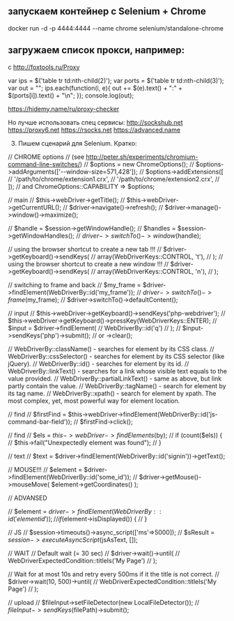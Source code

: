 ## запускаем контейнер с Selenium + Chrome

docker run -d -p 4444:4444 --name chrome selenium/standalone-chrome



## загружаем список прокси, например:

c http://foxtools.ru/Proxy

var ips = $('table tr td:nth-child(2)');
var ports = $('table tr td:nth-child(3)');
var out = "";
ips.each(function(i, e){
	out += $(e).text() + ":" + $(ports[i]).text() + "\n";
});
console.log(out);

https://hidemy.name/ru/proxy-checker

Но лучше использовать спец сервисы:
http://sockshub.net
https://proxy6.net
https://rsocks.net
https://advanced.name



3. Пишем сценарий для Selenium. Кратко:

// CHROME options
// (see http://peter.sh/experiments/chromium-command-line-switches/)
// $options = new ChromeOptions();
// $options->addArguments(['--window-size=571,428']);
// $options->addExtensions([
//   '/path/to/chrome/extension1.crx',
//   '/path/to/chrome/extension2.crx',
// ]);
// and ChromeOptions::CAPABILITY => $options;


// main
// $this->webDriver->getTitle();
// $this->webDriver->getCurrentURL();
// $driver->navigate()->refresh();
// $driver->manage()->window()->maximize();

// $handle = $session->getWindowHandle();
// $handles = $session->getWindowHandles();
// $driver->switchTo()->window($handle);

// using the browser shortcut to create a new tab !!!
// $driver->getKeyboard()->sendKeys(
//   array(WebDriverKeys::CONTROL, 't'),
// );
// using the browser shortcut to create a new window !!!
// $driver->getKeyboard()->sendKeys(
//   array(WebDriverKeys::CONTROL, 'n'),
// );

// switching to frame and back
// $my_frame = $driver->findElement(WebDriverBy::id('my_frame'));
// $driver->switchTo()->frame($my_frame);
// $driver->switchTo()->defaultContent();


// input
// $this->webDriver->getKeyboard()->sendKeys('php-webdriver');
// $this->webDriver->getKeyboard()->pressKey(WebDriverKeys::ENTER);
// $input = $driver->findElement(
//     WebDriverBy::id('q')
// );
// $input->sendKeys('php')->submit();
// or ->clear();


// WebDriverBy::className() - searches for element by its CSS class.
// WebDriverBy::cssSelector() - searches for element by its CSS selector (like jQuery).
// WebDriverBy::id() - searches for element by its id.
// WebDriverBy::linkText() - searches for a link whose visible text equals to the value provided.
// WebDriverBy::partialLinkText() - same as above, but link partly contain the value.
// WebDriverBy::tagName() - search for element by its tag name.
// WebDriverBy::xpath() - search for element by xpath. The most complex, yet, most powerful way for element location.

// find
// $firstFind = $this->webDriver->findElement(WebDriverBy::id('js-command-bar-field'));
// $firstFind->click();

// find
// $els = $this->webDriver->findElements($by);
// if (count($els)) {
//     $this->fail("Unexpectedly element was found");
// }

// text
// $text = $driver->findElement(WebDriverBy::id('signin'))->getText();

// MOUSE!!!
// $element = $driver->findElement(WebDriverBy::id('some_id'));
// $driver->getMouse()->mouseMove( $element->getCoordinates() );


// ADVANSED


// $element = $driver->findElement(WebDriverBy::id('element id'));
// if ($element->isDisplayed()) {
// }


// JS
// $session->timeouts()->async_script(['ms'=>5000]);
// $sResult = $session->executeAsyncScript($jsAsText, []);


// WAIT
// Default wait (= 30 sec)
// $driver->wait()->until(
//   WebDriverExpectedCondition::titleIs('My Page')
// );

// Wait for at most 10s and retry every 500ms if it the title is not correct.
// $driver->wait(10, 500)->until(
//   WebDriverExpectedCondition::titleIs('My Page')
// );

// upload
  // $fileInput->setFileDetector(new LocalFileDetector());
  // $fileInput->sendKeys($filePath)->submit();
